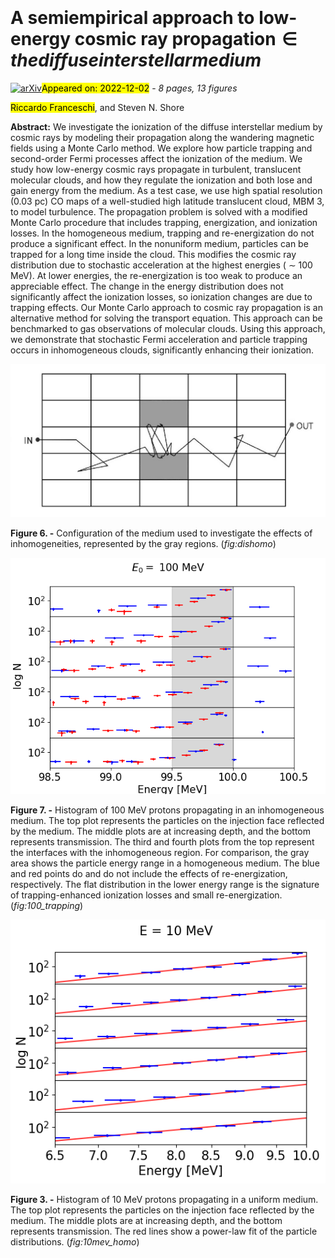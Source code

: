 <div class="macros" style="visibility:hidden;">
$\newcommand{\ensuremath}{}$
$\newcommand{\xspace}{}$
$\newcommand{\object}[1]{\texttt{#1}}$
$\newcommand{\farcs}{{.}''}$
$\newcommand{\farcm}{{.}'}$
$\newcommand{\arcsec}{''}$
$\newcommand{\arcmin}{'}$
$\newcommand{\ion}[2]{#1#2}$
$\newcommand{\textsc}[1]{\textrm{#1}}$
$\newcommand{\hl}[1]{\textrm{#1}}$
$\newcommand{\footnote}[1]{}$</div>

<div class="macros" style="visibility:hidden;">
$\newcommand{\ensuremath}{}$
$\newcommand{\xspace}{}$
$\newcommand{\object}[1]{\texttt{#1}}$
$\newcommand{\farcs}{{.}''}$
$\newcommand{\farcm}{{.}'}$
$\newcommand{\arcsec}{''}$
$\newcommand{\arcmin}{'}$
$\newcommand{\ion}[2]{#1#2}$
$\newcommand{\textsc}[1]{\textrm{#1}}$
$\newcommand{\hl}[1]{\textrm{#1}}$
$\newcommand{\footnote}[1]{}$</div>



<div id="title">

# A semiempirical approach to low-energy cosmic ray propagation$\in the diffuse interstellar medium$

</div>
<div id="comments">

[![arXiv](https://img.shields.io/badge/arXiv-2212.01281-b31b1b.svg)](https://arxiv.org/abs/2212.01281)<mark>Appeared on: 2022-12-02</mark> - _8 pages, 13 figures_

</div>
<div id="authors">

<mark>Riccardo Franceschi</mark>, and
        Steven N. Shore

</div>
<div id="abstract">

**Abstract:** We investigate the ionization of the diffuse interstellar medium by cosmic rays by modeling their propagation along the wandering magnetic fields using a Monte Carlo method. We explore how particle trapping and second-order Fermi processes affect the ionization of the medium. We study how low-energy cosmic rays propagate in turbulent, translucent molecular clouds, and how they regulate the ionization and both lose and gain energy from the medium. As a test case, we use high spatial resolution (0.03 pc) CO maps of a well-studied high latitude translucent cloud, MBM 3, to model turbulence.  The propagation problem is solved with a modified Monte Carlo procedure that includes trapping, energization, and ionization losses. In the homogeneous medium, trapping and re-energization do not produce a significant effect. In the nonuniform medium, particles can be trapped for a long time inside the cloud. This modifies the cosmic ray distribution due to stochastic acceleration at the highest energies ( $\sim$ 100 MeV). At lower energies, the re-energization is too weak to produce an appreciable effect. The change in the energy distribution does not significantly affect the ionization losses, so ionization changes are due to trapping effects. Our Monte Carlo approach to cosmic ray propagation is an alternative method for solving the transport equation. This approach can be benchmarked to gas observations of molecular clouds. Using this approach, we demonstrate that stochastic Fermi acceleration and particle trapping occurs in inhomogeneous clouds, significantly enhancing their ionization.

</div>

<div id="div_fig1">

<img src="tmp_2212.01281/./pictures/dishomo.jpg" alt="Fig6" width="100%"/>

**Figure 6. -** Configuration of the medium used to investigate the effects of inhomogeneities, represented by the gray regions. (*fig:dishomo*)

</div>
<div id="div_fig2">

<img src="tmp_2212.01281/./pictures/trapping_100.png" alt="Fig7" width="100%"/>

**Figure 7. -** Histogram of 100 MeV protons propagating in an inhomogeneous medium. The top plot represents the particles on the injection face reflected by the medium. The middle plots are at increasing depth, and the bottom represents transmission. The third and fourth plots from the top represent the interfaces with the inhomogeneous region. For comparison, the gray area shows the particle energy range in a homogeneous medium. The blue and red points do and do not include the effects of re-energization, respectively. The flat distribution in the lower energy range is the signature of trapping-enhanced ionization losses and small re-energization. (*fig:100_trapping*)

</div>
<div id="div_fig3">

<img src="tmp_2212.01281/./pictures/homo_10.png" alt="Fig3" width="100%"/>

**Figure 3. -** Histogram of 10 MeV protons propagating in a uniform medium. The top plot represents the particles on the injection face reflected by the medium. The middle plots are at increasing depth, and the bottom represents transmission. The red lines show a power-law fit of the particle distributions. (*fig:10mev_homo*)

</div>